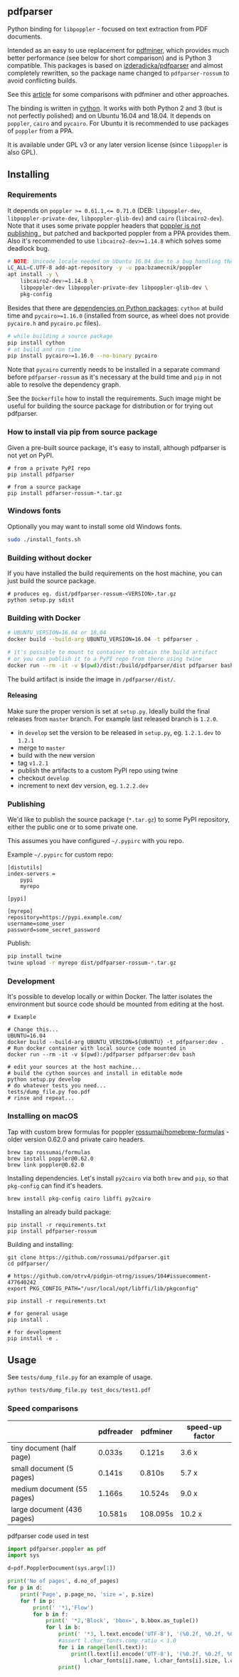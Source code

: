 pdfparser
---------

Python binding for `libpoppler` - focused on text extraction from PDF documents.

Intended as an easy to use replacement for [pdfminer](https://github.com/euske/pdfminer),
which provides much better performance (see below for short comparison) and is Python 3 compatible.
This packages is based on [izderadicka/pdfparser](https://github.com/izderadicka/pdfparser)
and almost completely rewritten, so the package name changed to
`pdfparser-rossum` to avoid conflicting builds.

See this [article](http://zderadicka.eu/parsing-pdf-for-fun-and-profit-indeed-in-python/)
for some comparisons with pdfminer and other approaches.

The binding is written in [cython](http://cython.org/). It works with both
Python 2 and 3 (but is not perfectly polished) and on Ubuntu 16.04 and 18.04.
It depends on `poppler`, `cairo` and `pycairo`. For Ubuntu it is recommended to
use packages of `poppler` from a PPA.

It is available under GPL v3 or any later version license (since `libpoppler` is
also GPL).

## Installing

### Requirements

It depends on `poppler >= 0.61.1,<= 0.71.0` (DEB: `libpoppler-dev`,
`libpoppler-private-dev`, `libpoppler-glib-dev`) and `cairo` (`libcairo2-dev`).
Note that it uses some private poppler headers that [poppler is not publishing
](https://gitlab.freedesktop.org/poppler/poppler/merge_requests/252), but
patched and backported poppler from a PPA provides them. Also it's recommended
to use `libcairo2-dev>=1.14.8` which solves some deadlock bug.

```bash
# NOTE: Unicode locale needed on Ubuntu 16.04 due to a bug handling the key name.
LC_ALL=C.UTF-8 add-apt-repository -y -u ppa:bzamecnik/poppler
apt install -y \
    libcairo2-dev>=1.14.8 \
    libpoppler-dev libpoppler-private-dev libpoppler-glib-dev \
    pkg-config
```

Besides that there are [dependencies on Python packages](requirements.txt):
`cython` at build time and `pycairo>=1.16.0` (installed from source, as wheel
does not provide `pycairo.h` and `pycairo.pc` files).

```bash
# while building a source package
pip install cython
# at build and run time
pip install pycairo>=1.16.0 --no-binary pycairo
```

Note that `pycairo` currently needs to be installed in a separate command before
`pdfparser-rossum` as it's necessary at the build time and `pip` in not able to
resolve the dependency graph.

See the `Dockerfile` how to install the requirements. Such image might be useful
for building the source package for distribution or for trying out pdfparser.

### How to install via pip from source package

Given a pre-built source package, it's easy to install, although pdfparser is
not yet on PyPI.

```
# from a private PyPI repo
pip install pdfparser

# from a source package
pip install pdfarser-rossum-*.tar.gz
```

### Windows fonts

Optionally you may want to install some old Windows fonts.

```bash
sudo ./install_fonts.sh
```

### Building without docker

If you have installed the build requirements on the host machine, you can just
build the source package.

```
# produces eg. dist/pdfparser-rossum-<VERSION>.tar.gz
python setup.py sdist
```

### Building with Docker

```bash
# UBUNTU_VERSION=16.04 or 18.04
docker build --build-arg UBUNTU_VERSION=16.04 -t pdfparser .

# it's possible to mount to container to obtain the build artifact
# or you can publish it to a PyPI repo from there using twine
docker run --rm -it -v $(pwd)/dist:/build/pdfparser/dist pdfparser bash
```

The build artifact is inside the image in `/pdfparser/dist/`.

#### Releasing

Make sure the proper version is set at `setup.py`. Ideally build the final
releases from `master` branch. For example last released branch is `1.2.0`.

- in `develop` set the version to be released in `setup.py`, eg. `1.2.1.dev` to `1.2.1`
- merge to `master`
- build with the new version
- tag `v1.2.1`
- publish the artifacts to a custom PyPI repo using twine
- checkout `develop`
- increment to next dev version, eg. `1.2.2.dev`

### Publishing

We'd like to publish the source package (`*.tar.gz`) to some PyPI repository,
either the public one or to some private one.

This assumes you have configured
`~/.pypirc` with you repo.

Example `~/.pypirc` for custom repo:

```
[distutils]
index-servers =
    pypi
    myrepo

[pypi]

[myrepo]
repository=https://pypi.example.com/
username=some_user
password=some_secret_password
```

Publish:

```bash
pip install twine
twine upload -r myrepo dist/pdfparser-rossum-*.tar.gz
```

### Development

It's possible to develop locally or within Docker. The latter isolates the
environment but source code should be mounted from editing at the host.

```
# Example

# Change this...
UBUNTU=16.04
docker build --build-arg UBUNTU_VERSION=${UBUNTU} -t pdfparser:dev .
# Run docker container with local source code mounted in
docker run --rm -it -v $(pwd):/pdfparser pdfparser:dev bash

# edit your sources at the host machine...
# build the cython sources and install in editable mode
python setup.py develop
# do whatever tests you need...
tests/dump_file.py foo.pdf
# rinse and repeat...
```

### Installing on macOS

Tap with custom brew formulas for poppler
[rossumai/homebrew-formulas](https://github.com/rossumai/homebrew-formulas) -
older version 0.62.0 and private cairo headers.

```
brew tap rossumai/formulas
brew install poppler@0.62.0
brew link poppler@0.62.0
```

Installing dependencies. Let's install `py2cairo` via both `brew` and `pip`,
so that `pkg-config` can find it's headers.

```
brew install pkg-config cairo libffi py2cairo
```

Installing an already build package:

```
pip install -r requirements.txt
pip install pdfparser-rossum
```

Building and installing:

```
git clone https://github.com/rossumai/pdfparser.git
cd pdfparser/

# https://github.com/otrv4/pidgin-otrng/issues/104#issuecomment-477640242
export PKG_CONFIG_PATH="/usr/local/opt/libffi/lib/pkgconfig"

pip install -r requirements.txt

# for general usage
pip install .

# for development
pip install -e .
```

## Usage

See `tests/dump_file.py` for an example of usage.

```bash
python tests/dump_file.py test_docs/test1.pdf
```

### Speed comparisons

|                             | pdfreader     | pdfminer      |speed-up factor|
| --------------------------- | ------------- | ------------- |---------------|
| tiny document (half page)   | 0.033s        | 0.121s        | 3.6 x         |
| small document (5 pages)    | 0.141s        | 0.810s        | 5.7 x         |
| medium document (55 pages)  | 1.166s        | 10.524s       | 9.0 x         |       
| large document (436 pages)  | 10.581s       | 108.095s      | 10.2 x        |


pdfparser code used in test

```python
import pdfparser.poppler as pdf
import sys

d=pdf.PopplerDocument(sys.argv[1])

print('No of pages', d.no_of_pages)
for p in d:
    print('Page', p.page_no, 'size =', p.size)
    for f in p:
        print(' '*1,'Flow')
        for b in f:
            print(' '*2,'Block', 'bbox=', b.bbox.as_tuple())
            for l in b:
                print(' '*3, l.text.encode('UTF-8'), '(%0.2f, %0.2f, %0.2f, %0.2f)'% l.bbox.as_tuple())
                #assert l.char_fonts.comp_ratio < 1.0
                for i in range(len(l.text)):
                    print(l.text[i].encode('UTF-8'), '(%0.2f, %0.2f, %0.2f, %0.2f)'% l.char_bboxes[i].as_tuple(),\
                        l.char_fonts[i].name, l.char_fonts[i].size, l.char_fonts[i].color,)
                print()
```
